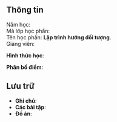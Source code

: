 ## Thông tin
Năm học:  
Mã lớp học phần:  
Tên học phần: **Lập trình hướng đối tượng**.  
Giảng viên:  

**Hình thức học**:

**Phân bố điểm**:

## Lưu trữ
- **Ghi chú**:  
- **Các bài tập**:  
- **Đồ án**:  
